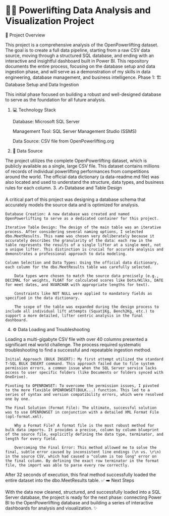 # 🏋️‍♀️ Powerlifting Data Analysis and Visualization Project

📜 Project Overview

This project is a comprehensive analysis of the OpenPowerlifting dataset. The goal is to create a full data pipeline, starting from a raw CSV data source, moving through a structured SQL database, and ending with an interactive and insightful dashboard built in Power BI. This repository documents the entire process, focusing on the database setup and data ingestion phase, and will serve as a demonstration of my skills in data engineering, database management, and business intelligence.
Phase 1: 🏗️ Database Setup and Data Ingestion

This initial phase focused on building a robust and well-designed database to serve as the foundation for all future analysis.

1. 💻 Technology Stack

   Database: Microsoft SQL Server

   Management Tool: SQL Server Management Studio (SSMS)

   Data Source: CSV file from OpenPowerlifting.org

2. 📄 Data Source

The project utilizes the complete OpenPowerlifting dataset, which is publicly available as a single, large CSV file. This dataset contains millions of records of individual powerlifting performances from competitions around the world. The official data dictionary (a data-readme.md file) was also located and used to understand the structure, data types, and business rules for each column. 3. ✍️ Database and Table Design

A critical part of this project was designing a database schema that accurately models the source data and is optimized for analysis.

    Database Creation: A new database was created and named OpenPowerlifting to serve as a dedicated container for this project.

    Iterative Table Design: The design of the main table was an iterative process. After considering several naming options, I selected dbo.MeetResults. This name was chosen very deliberately because it accurately describes the granularity of the data: each row in the table represents the results of a single lifter at a single meet, not a unique lifter. This distinction is crucial for accurate analysis and demonstrates a professional approach to data modeling.

    Column Selection and Data Types: Using the official data dictionary, each column for the dbo.MeetResults table was carefully selected.

        Data types were chosen to match the source data precisely (e.g., DECIMAL for weights, FLOAT for calculated scores like Dots/Wilks, DATE for meet dates, and NVARCHAR with appropriate lengths for text).

        Constraints like NOT NULL were applied to mandatory fields as specified in the data dictionary.

        The scope of the table was expanded during the design process to include all individual lift attempts (Squat1Kg, Bench2Kg, etc.) to support a more detailed, lifter centric analysis in the final dashboard.

4. ⚙️ Data Loading and Troubleshooting

Loading a multi-gigabyte CSV file with over 40 columns presented a significant real world challenge. The process required systematic troubleshooting to find a successful and repeatable ingestion method.

    Initial Approach (BULK INSERT): My first attempt utilized the standard T-SQL BULK INSERT command. This approach failed due to file system permission errors, a common issue when the SQL Server service lacks access to user specific folders (like Documents or folders synced with OneDrive).

    Pivoting to OPENROWSET: To overcome the permission issues, I pivoted to the more flexible OPENROWSET(BULK...) function. This led to a series of syntax and version compatibility errors, which were resolved one by one.

    The Final Solution (Format File): The ultimate, successful solution was to use OPENROWSET in conjunction with a detailed XML Format File (opl-format.xml).

        Why a Format File? A format file is the most robust method for bulk data imports. It provides a precise, column by column blueprint of the source file, explicitly defining the data type, terminator, and length for every field.

        Overcoming the Final Error: This method allowed me to solve the final, subtle error caused by inconsistent line endings (\n vs. \r\n) in the source CSV, which had caused a "column is too long" error on the final column. By defining the exact row terminator in the format file, the import was able to parse every row correctly.

After 32 seconds of execution, this final method successfully loaded the entire dataset into the dbo.MeetResults table. ✅
➡️ Next Steps

With the data now cleaned, structured, and successfully loaded into a SQL Server database, the project is ready for the next phase: connecting Power BI to the OpenPowerlifting database and building a series of interactive dashboards for analysis and visualization. ✨
